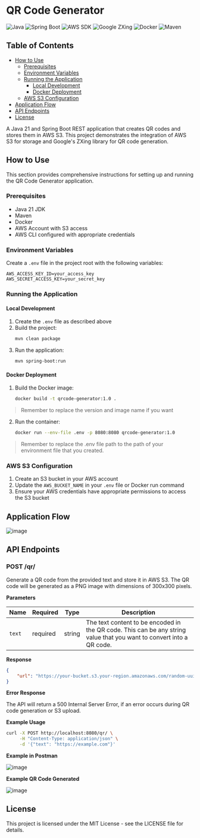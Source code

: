 # QR Code Generator

![Java](https://img.shields.io/badge/Java-21-orange)
![Spring Boot](https://img.shields.io/badge/Spring%20Boot-3.4.4-brightgreen)
![AWS SDK](https://img.shields.io/badge/AWS%20SDK-2.24.12-yellow)
![Google ZXing](https://img.shields.io/badge/Google%20ZXing-3.5.2-blue)
![Docker](https://img.shields.io/badge/Docker-✓-blue)
![Maven](https://img.shields.io/badge/Maven-3.9.6-red)

## Table of Contents

- [How to Use](#how-to-use)
  - [Prerequisites](#prerequisites)
  - [Environment Variables](#environment-variables)
  - [Running the Application](#running-the-application)
    - [Local Development](#local-development)
    - [Docker Deployment](#docker-deployment)
  - [AWS S3 Configuration](#aws-s3-configuration)
- [Application Flow](#application-flow)
- [API Endpoints](#api-endpoints)
- [License](#license)

A Java 21 and Spring Boot REST application that creates QR codes and stores them in AWS S3. This project demonstrates the integration of  AWS S3 for storage and Google's ZXing library for QR code generation.

## How to Use

This section provides comprehensive instructions for setting up and running the QR Code Generator application.

### Prerequisites

- Java 21 JDK
- Maven
- Docker
- AWS Account with S3 access
- AWS CLI configured with appropriate credentials

### Environment Variables

Create a `.env` file in the project root with the following variables:

```env
AWS_ACCESS_KEY_ID=your_access_key
AWS_SECRET_ACCESS_KEY=your_secret_key
```

### Running the Application

#### Local Development

1. Create the `.env` file as described above
2. Build the project:
   ```bash
   mvn clean package
   ```
3. Run the application:
   ```bash
   mvn spring-boot:run
   ```

#### Docker Deployment

1. Build the Docker image:
   ```bash
   docker build -t qrcode-generator:1.0 . 
   ```
> Remember to replace the version and image name if you want

2. Run the container:
   ```bash
   docker run --env-file .env -p 8080:8080 qrcode-generator:1.0
   ```

> Remember to replace the .env file path to the path of your environment file that you created.

### AWS S3 Configuration

1. Create an S3 bucket in your AWS account
2. Update the `AWS_BUCKET_NAME` in your `.env` file or Docker run command
3. Ensure your AWS credentials have appropriate permissions to access the S3 bucket

## Application Flow


![image](https://github.com/user-attachments/assets/aa7cdb40-3363-48c2-8400-4fea26044d5b)


## API Endpoints

### POST /qr/
Generate a QR code from the provided text and store it in AWS S3. The QR code will be generated as a PNG image with dimensions of 300x300 pixels.

**Parameters**

| Name | Required | Type | Description |
|------|----------|------|-------------|
| `text` | required | string | The text content to be encoded in the QR code. This can be any string value that you want to convert into a QR code. |

**Response**

```json
{
    "url": "https://your-bucket.s3.your-region.amazonaws.com/random-uuid"
}
```

**Error Response**

The API will return a 500 Internal Server Error, if an error occurs during QR code generation or S3 upload. 

**Example Usage**

```bash
curl -X POST http://localhost:8080/qr/ \
     -H "Content-Type: application/json" \
     -d '{"text": "https://example.com"}'
```

**Example in Postman** 

![image](https://github.com/user-attachments/assets/e3bd75ac-bedc-48a8-a0bc-71ce8fb084ba)

**Example QR Code Generated**

![image](https://github.com/user-attachments/assets/ad9a41e0-6c2a-4ce5-8508-7f2ebd0c8e6a)


## License

This project is licensed under the MIT License - see the LICENSE file for details. 
